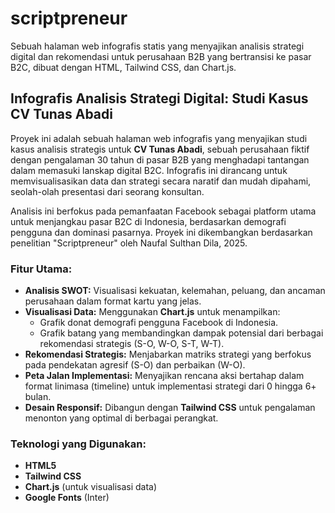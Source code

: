 # scriptpreneur
Sebuah halaman web infografis statis yang menyajikan analisis strategi digital dan rekomendasi untuk perusahaan B2B yang bertransisi ke pasar B2C, dibuat dengan HTML, Tailwind CSS, dan Chart.js.

## Infografis Analisis Strategi Digital: Studi Kasus CV Tunas Abadi

Proyek ini adalah sebuah halaman web infografis yang menyajikan studi kasus analisis strategis untuk **CV Tunas Abadi**, sebuah perusahaan fiktif dengan pengalaman 30 tahun di pasar B2B yang menghadapi tantangan dalam memasuki lanskap digital B2C. Infografis ini dirancang untuk memvisualisasikan data dan strategi secara naratif dan mudah dipahami, seolah-olah presentasi dari seorang konsultan.

Analisis ini berfokus pada pemanfaatan Facebook sebagai platform utama untuk menjangkau pasar B2C di Indonesia, berdasarkan demografi pengguna dan dominasi pasarnya. Proyek ini dikembangkan berdasarkan penelitian "Scriptpreneur" oleh Naufal Sulthan Dila, 2025.

### **Fitur Utama:**

* **Analisis SWOT:** Visualisasi kekuatan, kelemahan, peluang, dan ancaman perusahaan dalam format kartu yang jelas.
* **Visualisasi Data:** Menggunakan **Chart.js** untuk menampilkan:
    * Grafik donat demografi pengguna Facebook di Indonesia.
    * Grafik batang yang membandingkan dampak potensial dari berbagai rekomendasi strategis (S-O, W-O, S-T, W-T).
* **Rekomendasi Strategis:** Menjabarkan matriks strategi yang berfokus pada pendekatan agresif (S-O) dan perbaikan (W-O).
* **Peta Jalan Implementasi:** Menyajikan rencana aksi bertahap dalam format linimasa (timeline) untuk implementasi strategi dari 0 hingga 6+ bulan.
* **Desain Responsif:** Dibangun dengan **Tailwind CSS** untuk pengalaman menonton yang optimal di berbagai perangkat.

### **Teknologi yang Digunakan:**

* **HTML5**
* **Tailwind CSS**
* **Chart.js** (untuk visualisasi data)
* **Google Fonts** (Inter)
